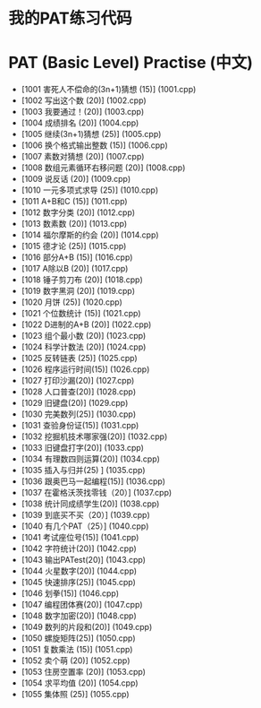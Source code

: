 # 我的PAT练习代码

# PAT (Basic Level) Practise (中文)

- [1001	害死人不偿命的(3n+1)猜想 (15)] (1001.cpp)
- [1002	写出这个数 (20)] (1002.cpp)
- [1003	我要通过！(20)] (1003.cpp)
- [1004	成绩排名 (20)] (1004.cpp)
- [1005	继续(3n+1)猜想 (25)] (1005.cpp)
- [1006	换个格式输出整数 (15)] (1006.cpp)
- [1007	素数对猜想 (20)] (1007.cpp)
- [1008	数组元素循环右移问题 (20)] (1008.cpp)
- [1009	说反话 (20)] (1009.cpp)
- [1010	一元多项式求导 (25)] (1010.cpp)
- [1011	A+B和C (15)] (1011.cpp)
- [1012	数字分类 (20)] (1012.cpp)
- [1013	数素数 (20)] (1013.cpp)
- [1014	福尔摩斯的约会 (20)] (1014.cpp)
- [1015	德才论 (25)] (1015.cpp)
- [1016	部分A+B (15)] (1016.cpp)
- [1017	A除以B (20)] (1017.cpp)
- [1018	锤子剪刀布 (20)] (1018.cpp)
- [1019	数字黑洞 (20)] (1019.cpp)
- [1020	月饼 (25)] (1020.cpp)
- [1021	个位数统计 (15)] (1021.cpp)
- [1022	D进制的A+B (20)] (1022.cpp)
- [1023	组个最小数 (20)] (1023.cpp)
- [1024	科学计数法 (20)] (1024.cpp)
- [1025	反转链表 (25)] (1025.cpp)
- [1026	程序运行时间(15)] (1026.cpp)
- [1027	打印沙漏(20)] (1027.cpp)
- [1028	人口普查(20)] (1028.cpp)
- [1029	旧键盘(20)] (1029.cpp)
- [1030	完美数列(25)] (1030.cpp)
- [1031	查验身份证(15)] (1031.cpp)
- [1032	挖掘机技术哪家强(20)] (1032.cpp)
- [1033	旧键盘打字(20)] (1033.cpp)
- [1034	有理数四则运算(20)] (1034.cpp)
- [1035	插入与归并(25)	] (1035.cpp)
- [1036	跟奥巴马一起编程(15)] (1036.cpp)
- [1037	在霍格沃茨找零钱（20）] (1037.cpp)
- [1038	统计同成绩学生(20)] (1038.cpp)
- [1039	到底买不买（20）] (1039.cpp)
- [1040	有几个PAT（25）] (1040.cpp)
- [1041	考试座位号(15)] (1041.cpp)
- [1042	字符统计(20)] (1042.cpp)
- [1043	输出PATest(20)] (1043.cpp)
- [1044	火星数字(20)] (1044.cpp)
- [1045	快速排序(25)] (1045.cpp)
- [1046	划拳(15)] (1046.cpp)
- [1047	编程团体赛(20)] (1047.cpp)
- [1048	数字加密(20)] (1048.cpp)
- [1049	数列的片段和(20)] (1049.cpp)
- [1050	螺旋矩阵(25)] (1050.cpp)
- [1051	复数乘法 (15)] (1051.cpp)
- [1052	卖个萌 (20)] (1052.cpp)
- [1053	住房空置率 (20)] (1053.cpp)
- [1054	求平均值 (20)] (1054.cpp)
- [1055	集体照 (25)] (1055.cpp)
